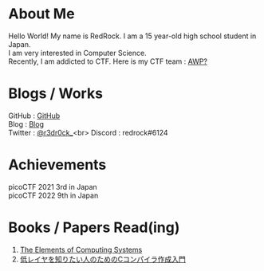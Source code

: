 # About Me
Hello World! My name is RedRock. I am a 15 year-old high school student in Japan.<br>
I am very interested in Computer Science. <br>
Recently, I am addicted to CTF. Here is my CTF team : [AWP?](https://ctftime.org/team/154623)

# Blogs / Works
GitHub : [GitHub](https://github.com/r3dr000ck)<br>
Blog : [Blog](https://r3dr0ck.hatenablog.com/)<br>
Twitter : [@r3dr0ck_](https://twitter.com/r3dr0ck_)<br>
Discord : redrock#6124

# Achievements
picoCTF 2021 3rd in Japan<br>
picoCTF 2022 9th in Japan

# Books / Papers Read(ing)
1. [The Elements of Computing Systems](https://www.nand2tetris.org/) <br>
2. [低レイヤを知りたい人のためのCコンパイラ作成入門](https://www.sigbus.info/compilerbook) <br>

